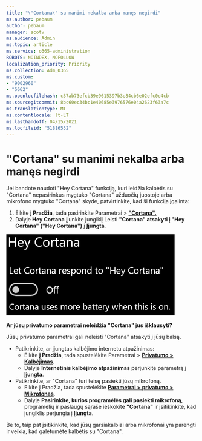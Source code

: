 ```yaml
---
title: "\"Cortana\" su manimi nekalba arba manęs negirdi"
ms.author: pebaum
author: pebaum
manager: scotv
ms.audience: Admin
ms.topic: article
ms.service: o365-administration
ROBOTS: NOINDEX, NOFOLLOW
localization_priority: Priority
ms.collection: Adm_O365
ms.custom:
- "9002960"
- "5662"
ms.openlocfilehash: c37ab73efcb39e9615397b3e84cb6e02efc0e4cb
ms.sourcegitcommit: 8bc60ec34bc1e40685e3976576e04a2623f63a7c
ms.translationtype: MT
ms.contentlocale: lt-LT
ms.lasthandoff: 04/15/2021
ms.locfileid: "51816532"
---
```

# <a name="cortana-doesnt-talk-to-me-or-cant-hear-me"></a>"Cortana" su manimi nekalba arba manęs negirdi

Jei bandote naudoti "Hey Cortana" funkciją, kuri leidžia kalbėtis su "Cortana" nepasirinkus mygtuko "Cortana" užduočių juostoje arba mikrofono mygtuko "Cortana" skyde, patvirtinkite, kad ši funkcija įgalinta:

1. Eikite **į Pradžia**, tada pasirinkite Parametrai > **["Cortana".](ms-settings:cortana?activationSource=GetHelp)**
2. Dalyje **Hey Cortana** įjunkite jungiklį Leisti **"Cortana" atsakyti į "Hey Cortana" ("Hey Cortana")** į **Įjungta**.

![Hey Cortana](media/hey-cortana.png)

**Ar jūsų privatumo parametrai neleidžia "Cortana" jus išklausyti?**

Jūsų privatumo parametrai gali neleisti "Cortana" atsakyti į jūsų balsą.
- Patikrinkite, ar įjungtas kalbėjimo internetu atpažinimas:
    - Eikite **į Pradžia**, tada spustelėkite Parametrai > **[Privatumo > Kalbėjimas](ms-settings:privacy-speech?activationSource=GetHelp)**.
    - Dalyje **Internetinis kalbėjimo atpažinimas** perjunkite parametrą į **Įjungta**.
- Patikrinkite, ar "Cortana" turi teisę pasiekti jūsų mikrofoną. 
    - Eikite į Pradžia, tada spustelėkite **[Parametrai > privatumo > Mikrofonas](ms-settings:privacy-microphone?activationSource=GetHelp)**.
    - Dalyje **Pasirinkite, kurios programėlės gali pasiekti mikrofoną**, programėlių ir paslaugų sąraše ieškokite **"Cortana"** ir įsitikinkite, kad jungiklis perjungia į **Įjungta**.

Be to, taip pat įsitikinkite, kad jūsų garsiakalbiai arba mikrofonai yra parengti ir veikia, kad galėtumėte kalbėtis su "Cortana".
